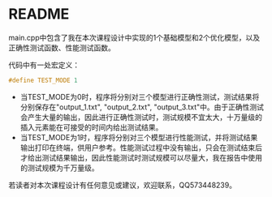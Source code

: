 # README

main.cpp中包含了我在本次课程设计中实现的1个基础模型和2个优化模型，以及正确性测试函数、性能测试函数。

代码中有一处宏定义：

```c++
#define TEST_MODE 1
```

- 当TEST_MODE为0时，程序将分别对三个模型进行正确性测试，测试结果将分别保存在"output_1.txt", "output_2.txt", "output_3.txt"中。由于正确性测试会产生大量的输出，因此进行正确性测试时，测试规模不宜太大，十万量级的插入元素能在可接受的时间内给出测试结果。
- 当TEST_MODE为1时，程序将分别对三个模型进行性能测试，并将测试结果输出打印在终端，供用户参考。性能测试过程中没有输出，只会在测试结束后才给出测试结果输出，因此性能测试时测试规模可以尽量大，我在报告中使用的测试规模为千万量级。

若读者对本次课程设计有任何意见或建议，欢迎联系，QQ573448239。